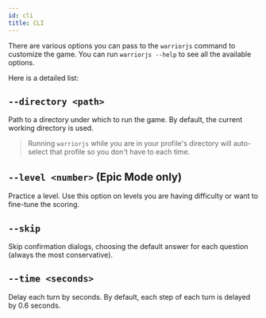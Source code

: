 ```yaml
---
id: cli
title: CLI
---
```


There are various options you can pass to the `warriorjs` command to customize
the game. You can run `warriorjs --help` to see all the available options.

Here is a detailed list:

## `--directory <path>`

Path to a directory under which to run the game. By default, the current working
directory is used.

> Running `warriorjs` while you are in your profile's directory will auto-select
> that profile so you don't have to each time.

## `--level <number>` (Epic Mode only)

Practice a level. Use this option on levels you are having difficulty or want to
fine-tune the scoring.

## `--skip`

Skip confirmation dialogs, choosing the default answer for each question (always
the most conservative).

## `--time <seconds>`

Delay each turn by seconds. By default, each step of each turn is delayed by 0.6
seconds.
